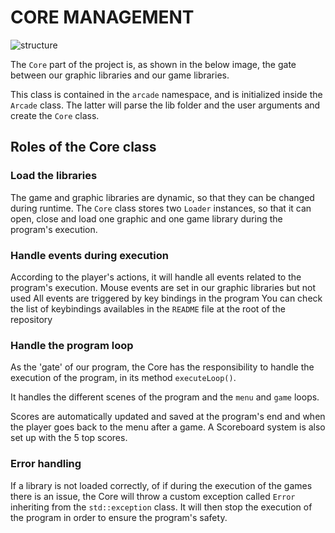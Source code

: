 # CORE MANAGEMENT

![structure](./assets/project_strucure.png)

The `Core` part of the project is, as shown in the below image, the gate between our graphic libraries and our game libraries.

This class is contained in the `arcade` namespace, and is initialized inside the `Arcade` class. The latter will parse the lib folder and the user arguments and create the `Core` class.

## Roles of the Core class

### Load the libraries

The game and graphic libraries are dynamic, so that they can be changed during runtime. The `Core` class stores two `Loader` instances, so that it can open, close and load one graphic and one game library during the program's execution.

### Handle events during execution

According to the player's actions, it will handle all events related to the program's execution.
Mouse events are set in our graphic libraries but not used
All events are triggered by key bindings in the program
You can check the list of keybindings availables in the `README` file at the root of the repository

### Handle the program loop

As the 'gate' of our program, the Core has the responsibility to handle the execution of the program, in its method `executeLoop()`.

It handles the different scenes of the program and the `menu` and `game` loops.

Scores are automatically updated and saved at the program's end and when the player goes back to the menu after a game. A Scoreboard system is also set up with the 5 top scores.

### Error handling

If a library is not loaded correctly, of if during the execution of the games there is an issue, the Core will throw a custom exception called `Error` inheriting from the `std::exception` class.
It will then stop the execution of the program in order to ensure the program's safety.